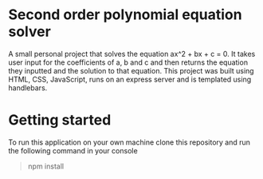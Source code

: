 # Second order polynomial equation solver

A small personal project that solves the equation ax^2 + bx + c = 0. It takes user input for the coefficients of a, b and c and then returns the equation they inputted and the solution to that equation. This project was built using HTML, CSS, JavaScript, runs on an express server and is templated using handlebars. 

# Getting started 

To run this application on your own machine clone this repository and run the following command in your console 

> npm install 
